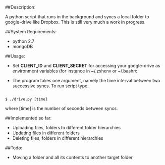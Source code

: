##Description:

A python script that runs in the background and syncs a local folder to google-drive like Dropbox. This is
still very much a work in progress.

##System Requirements:

* python 2.7
* mongoDB

##Usage:

* Set **CLIENT_ID** and **CLIENT_SECRET** for accessing your google-drive as environment variables (for instance
in ~/.zshenv or ~/.bashrc

* The program takes one argument, namely the time interval between two successive syncs. To run script type:

```

$ ./drive.py [time]

```

where [time] is the number of seconds between syncs.

##Implemented so far:

* Uploading files, folders to different folder hierarchies
* Updating files in different folders
* Deleting files, folders in different hierarchies


##Todo:

* Moving a folder and all its contents to another target folder


